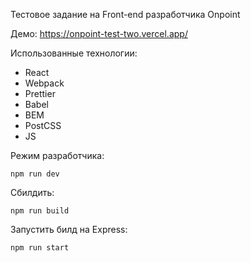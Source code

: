 Тестовое задание на Front-end разработчика Onpoint 

Демо: https://onpoint-test-two.vercel.app/

Использованные технологии:
 - React
 - Webpack
 - Prettier
 - Babel
 - BEM
 - PostCSS
 - JS

Режим разработчика:
```
npm run dev
```

Сбилдить:
```
npm run build
```

Запустить билд на Express:
```
npm run start
```
